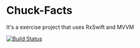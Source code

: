 # Chuck-Facts
It's a exercise project that uses RxSwift and MVVM

[![Build Status](https://www.bitrise.io/app/aeaca887e7305d2b/status.svg?token=xsT-nOucsBH6PupYI2O2OA&branch=master)](https://www.bitrise.io/app/aeaca887e7305d2b)
